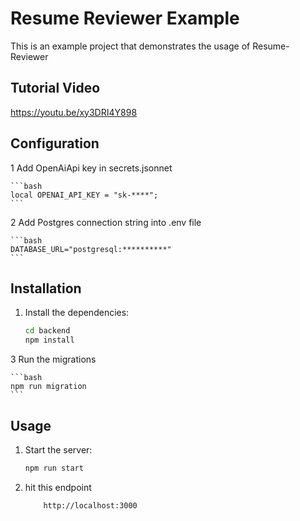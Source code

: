 # Resume Reviewer Example

This is an example project that demonstrates the usage of Resume-Reviewer

## Tutorial Video

https://youtu.be/xy3DRI4Y898


## Configuration

1 Add OpenAiApi key in secrets.jsonnet

    ```bash
    local OPENAI_API_KEY = "sk-****";
    ```

2 Add Postgres connection string into .env file

    ```bash
    DATABASE_URL="postgresql:**********"
    ```

## Installation

1. Install the dependencies:

    ```bash
    cd backend
    npm install
    ```

3 Run the migrations

    ```bash
    npm run migration
    ```

## Usage

1. Start the server:

    ```bash
    npm run start
    ```

2. hit this endpoint

    ```bash
        http://localhost:3000
    ```
